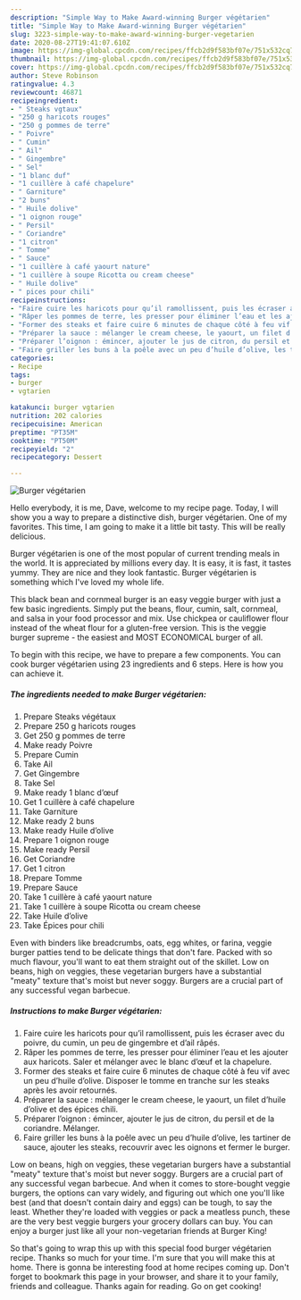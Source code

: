 ```yaml
---
description: "Simple Way to Make Award-winning Burger végétarien"
title: "Simple Way to Make Award-winning Burger végétarien"
slug: 3223-simple-way-to-make-award-winning-burger-vegetarien
date: 2020-08-27T19:41:07.610Z
image: https://img-global.cpcdn.com/recipes/ffcb2d9f583bf07e/751x532cq70/burger-vegetarien-photo-principale-de-la-recette.jpg
thumbnail: https://img-global.cpcdn.com/recipes/ffcb2d9f583bf07e/751x532cq70/burger-vegetarien-photo-principale-de-la-recette.jpg
cover: https://img-global.cpcdn.com/recipes/ffcb2d9f583bf07e/751x532cq70/burger-vegetarien-photo-principale-de-la-recette.jpg
author: Steve Robinson
ratingvalue: 4.3
reviewcount: 46871
recipeingredient:
- " Steaks vgtaux"
- "250 g haricots rouges"
- "250 g pommes de terre"
- " Poivre"
- " Cumin"
- " Ail"
- " Gingembre"
- " Sel"
- "1 blanc duf"
- "1 cuillère à café chapelure"
- " Garniture"
- "2 buns"
- " Huile dolive"
- "1 oignon rouge"
- " Persil"
- " Coriandre"
- "1 citron"
- " Tomme"
- " Sauce"
- "1 cuillère à café yaourt nature"
- "1 cuillère à soupe Ricotta ou cream cheese"
- " Huile dolive"
- " pices pour chili"
recipeinstructions:
- "Faire cuire les haricots pour qu’il ramollissent, puis les écraser avec du poivre, du cumin, un peu de gingembre et d’ail râpés."
- "Râper les pommes de terre, les presser pour éliminer l’eau et les ajouter aux haricots. Saler et mélanger avec le blanc d’œuf et la chapelure."
- "Former des steaks et faire cuire 6 minutes de chaque côté à feu vif avec un peu d’huile d’olive. Disposer le tomme en tranche sur les steaks après les avoir retournés."
- "Préparer la sauce : mélanger le cream cheese, le yaourt, un filet d’huile d’olive et des épices chili."
- "Préparer l’oignon : émincer, ajouter le jus de citron, du persil et de la coriandre. Mélanger."
- "Faire griller les buns à la poêle avec un peu d’huile d’olive, les tartiner de sauce, ajouter les steaks, recouvrir avec les oignons et fermer le burger."
categories:
- Recipe
tags:
- burger
- vgtarien

katakunci: burger vgtarien 
nutrition: 202 calories
recipecuisine: American
preptime: "PT35M"
cooktime: "PT50M"
recipeyield: "2"
recipecategory: Dessert

---
```



![Burger végétarien](https://img-global.cpcdn.com/recipes/ffcb2d9f583bf07e/751x532cq70/burger-vegetarien-photo-principale-de-la-recette.jpg)

Hello everybody, it is me, Dave, welcome to my recipe page. Today, I will show you a way to prepare a distinctive dish, burger végétarien. One of my favorites. This time, I am going to make it a little bit tasty. This will be really delicious.

Burger végétarien is one of the most popular of current trending meals in the world. It is appreciated by millions every day. It is easy, it is fast, it tastes yummy. They are nice and they look fantastic. Burger végétarien is something which I've loved my whole life.

This black bean and cornmeal burger is an easy veggie burger with just a few basic ingredients. Simply put the beans, flour, cumin, salt, cornmeal, and salsa in your food processor and mix. Use chickpea or cauliflower flour instead of the wheat flour for a gluten-free version. This is the veggie burger supreme - the easiest and MOST ECONOMICAL burger of all.


To begin with this recipe, we have to prepare a few components. You can cook burger végétarien using 23 ingredients and 6 steps. Here is how you can achieve it.

<!--inarticleads1-->

##### The ingredients needed to make Burger végétarien:

1. Prepare  Steaks végétaux
1. Prepare 250 g haricots rouges
1. Get 250 g pommes de terre
1. Make ready  Poivre
1. Prepare  Cumin
1. Take  Ail
1. Get  Gingembre
1. Take  Sel
1. Make ready 1 blanc d’œuf
1. Get 1 cuillère à café chapelure
1. Take  Garniture
1. Make ready 2 buns
1. Make ready  Huile d’olive
1. Prepare 1 oignon rouge
1. Make ready  Persil
1. Get  Coriandre
1. Get 1 citron
1. Prepare  Tomme
1. Prepare  Sauce
1. Take 1 cuillère à café yaourt nature
1. Take 1 cuillère à soupe Ricotta ou cream cheese
1. Take  Huile d’olive
1. Take  Épices pour chili


Even with binders like breadcrumbs, oats, egg whites, or farina, veggie burger patties tend to be delicate things that don&#39;t fare. Packed with so much flavour, you&#39;ll want to eat them straight out of the skillet. Low on beans, high on veggies, these vegetarian burgers have a substantial &#34;meaty&#34; texture that&#39;s moist but never soggy. Burgers are a crucial part of any successful vegan barbecue. 

<!--inarticleads2-->

##### Instructions to make Burger végétarien:

1. Faire cuire les haricots pour qu’il ramollissent, puis les écraser avec du poivre, du cumin, un peu de gingembre et d’ail râpés.
1. Râper les pommes de terre, les presser pour éliminer l’eau et les ajouter aux haricots. Saler et mélanger avec le blanc d’œuf et la chapelure.
1. Former des steaks et faire cuire 6 minutes de chaque côté à feu vif avec un peu d’huile d’olive. Disposer le tomme en tranche sur les steaks après les avoir retournés.
1. Préparer la sauce : mélanger le cream cheese, le yaourt, un filet d’huile d’olive et des épices chili.
1. Préparer l’oignon : émincer, ajouter le jus de citron, du persil et de la coriandre. Mélanger.
1. Faire griller les buns à la poêle avec un peu d’huile d’olive, les tartiner de sauce, ajouter les steaks, recouvrir avec les oignons et fermer le burger.


Low on beans, high on veggies, these vegetarian burgers have a substantial &#34;meaty&#34; texture that&#39;s moist but never soggy. Burgers are a crucial part of any successful vegan barbecue. And when it comes to store-bought veggie burgers, the options can vary widely, and figuring out which one you&#39;ll like best (and that doesn&#39;t contain dairy and eggs) can be tough, to say the least. Whether they&#39;re loaded with veggies or pack a meatless punch, these are the very best veggie burgers your grocery dollars can buy. You can enjoy a burger just like all your non-vegetarian friends at Burger King! 

So that's going to wrap this up with this special food burger végétarien recipe. Thanks so much for your time. I'm sure that you will make this at home. There is gonna be interesting food at home recipes coming up. Don't forget to bookmark this page in your browser, and share it to your family, friends and colleague. Thanks again for reading. Go on get cooking!
